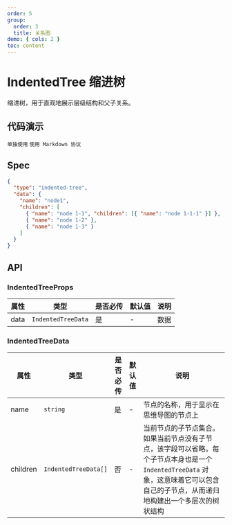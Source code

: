 ```yaml
---
order: 5
group:
  order: 3
  title: 关系图
demo: { cols: 2 }
toc: content
---
```


# IndentedTree 缩进树

缩进树，用于直观地展示层级结构和父子关系。

## 代码演示

<code src="./demos/common">单独使用</code>
<code src="./demos/markdown">使用 Markdown 协议</code>

## Spec

```json
{
  "type": "indented-tree",
  "data": {
    "name": "node1",
    "children": [
      { "name": "node 1-1", "children": [{ "name": "node 1-1-1" }] },
      { "name": "node 1-2" },
      { "name": "node 1-3" }
    ]
  }
}
```

## API

### IndentedTreeProps

| 属性 | 类型               | 是否必传 | 默认值 | 说明 |
| ---- | ------------------ | -------- | ------ | ---- |
| data | `IndentedTreeData` | 是       | -      | 数据 |

### IndentedTreeData

| 属性     | 类型                 | 是否必传 | 默认值 | 说明                                                                                                                                                                               |
| -------- | -------------------- | -------- | ------ | ---------------------------------------------------------------------------------------------------------------------------------------------------------------------------------- |
| name     | `string`             | 是       | -      | 节点的名称，用于显示在思维导图的节点上                                                                                                                                             |
| children | `IndentedTreeData[]` | 否       | -      | 当前节点的子节点集合。如果当前节点没有子节点，该字段可以省略。每个子节点本身也是一个 `IndentedTreeData` 对象，这意味着它可以包含自己的子节点，从而递归地构建出一个多层次的树状结构 |
